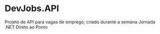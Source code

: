 # DevJobs.API
Projeto de API para vagas de emprego, criado durante a semana Jornada .NET Direto ao Ponto
